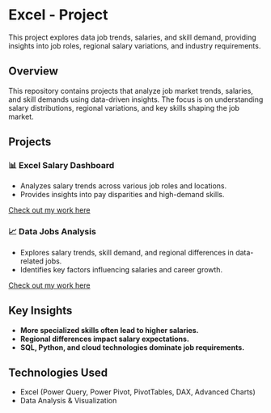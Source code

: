 # Excel - Project
  This project explores data job trends, salaries, and skill demand, providing insights into job roles, regional salary variations, and industry requirements.
## Overview

This repository contains projects that analyze job market trends, salaries, and skill demands using data-driven insights. The focus is on understanding salary distributions, regional variations, and key skills shaping the job market.

## Projects

### 📊 **Excel Salary Dashboard**
- Analyzes salary trends across various job roles and locations.
- Provides insights into pay disparities and high-demand skills.

[Check out my work here](./Project%201%20-%20Salary_Dashboard/)  

  


  ### 📈 **Data Jobs Analysis**
- Explores salary trends, skill demand, and regional differences in data-related jobs.
- Identifies key factors influencing salaries and career growth.

[Check out my work here](./Project%202%20-%20Salary%20Analysis/)   


## Key Insights
- **More specialized skills often lead to higher salaries.**
- **Regional differences impact salary expectations.**
- **SQL, Python, and cloud technologies dominate job requirements.**

## Technologies Used
- Excel (Power Query, Power Pivot, PivotTables, DAX, Advanced Charts)
- Data Analysis & Visualization


  
  
